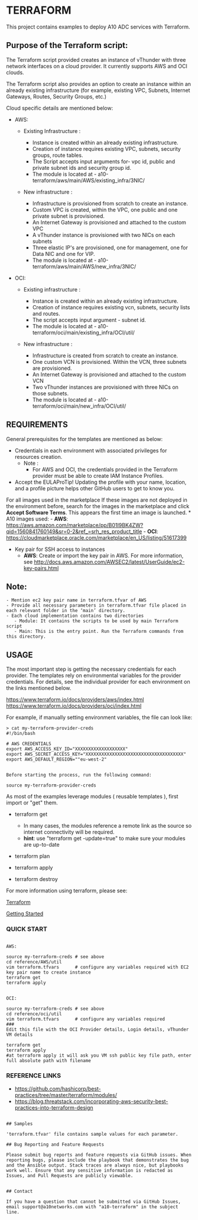 # TERRAFORM

This project contains examples to deploy A10 ADC services with Terraform.

## Purpose of the Terraform script:
The Terraform script provided creates an instance of vThunder with three network interfaces on a cloud provider.
It currently supports AWS and OCI clouds.

The Terraform script also provides an option to create an instance within an already existing infrastructure (for example, existing VPC, Subnets, Internet Gateways, Routes, Security Groups, etc.)

Cloud specific details are mentioned below:

 - AWS:
    - Existing Infrastructure :
       * Instance is created within an already existing infrastructure.
       * Creation of instance requires existing VPC, subnets, security groups, route tables.
       * The Script accepts input arguments for- vpc id, public and private subnet ids and security group id.
       * The module is located at - a10-terraform/aws/main/AWS/existing_infra/3NIC/


   - New infrastructure :
     * Infrastructure is provisioned from scratch to create an instance.
     * Custom VPC is created, within the VPC, one public and one private subnet is provisioned.
     * An Internet Gateway is provisioned and attached to the custom VPC
     * A vThunder instance is provisioned with two NICs on each subnets
     * Three elastic IP's are provisioned, one for management, one for Data NIC and one for VIP.
     * The module is located at - a10-terraform/aws/main/AWS/new_infra/3NIC/

 - OCI:
    - Existing infrastructure :
       * Instance is created within an already existing infrastructure.
       * Creation of instance requires existing vcn, subnets, security lists and routes.
       * The script accepts input argument - subnet id.
       * The module is located at - a10-terraform/oci/main/existing_infra/OCI/util/

    - New infrastructure :
       * Infrastructure is created from scratch to create an instance.
       * One custom VCN is provisioned. Within the VCN, three subnets are provisioned.
       * An Internet Gateway is provisioned and attached to the custom VCN
       * Two vThunder instances are provisioned with three NICs on those subnets.
       * The module is located at - a10-terraform/oci/main/new_infra/OCI/util/


## REQUIREMENTS

General prerequisites for the templates are mentioned as below:
 - Credentials in each environment with associated privileges for resources creation.
    * Note :
        * For AWS and OCI, the credentials provided in the Terraform provider must be able to create IAM Instance Profiles.
 - Accept the EULAProTip! Updating the profile with your name, location, and a profile picture helps other GitHub users to get to know you.

 For all images used in the marketplace
 If these images are not deployed in the environment before, search for the images in the marketplace and click **Accept Software Terms**.  This appears the first time an image is launched.
    * A10 images used:
            - **AWS**:
                 https://aws.amazon.com/marketplace/pp/B01I9BK4ZW?qid=1560841760149&sr=0-2&ref_=srh_res_product_title
            - **OCI**:
                 https://cloudmarketplace.oracle.com/marketplace/en_US/listing/51617399

 - Key pair for SSH access to instances
    - **AWS**: Create or import the key pair in AWS. For more information, see http://docs.aws.amazon.com/AWSEC2/latest/UserGuide/ec2-key-pairs.html

## Note:
    - Mention ec2 key pair name in terraform.tfvar of AWS
    - Provide all necessary parameters in terraform.tfvar file placed in each relevant folder in the ‘main’ directory.
    - Each cloud implementation contains two directories
	   - Module: It contains the scripts to be used by main Terraform script
	   - Main: This is the entry point. Run the Terraform commands from this directory.


## USAGE

The most important step is getting the necessary credentials for each provider. The templates rely on environmental variables for the provider credentials. For details, see the individual provider for each environment on the links mentioned below.

https://www.terraform.io/docs/providers/aws/index.html
https://www.terraform.io/docs/providers/oci/index.html

For example, if manually setting environment variables, the file can look like:


```
> cat my-terraform-provider-creds
#!/bin/bash

# AWS CREDENTIALS
export AWS_ACCESS_KEY_ID="XXXXXXXXXXXXXXXXXXX"
export AWS_SECRET_ACCESS_KEY="XXXXXXXXXXXXXXXXXXXXXXXXXXXXXXXXXXXXX"
export AWS_DEFAULT_REGION=""eu-west-2"


Before starting the process, run the following command:

source my-terraform-provider-creds
```

As most of the examples leverage modules ( reusable templates ), first import or "get" them.

- terraform get
  - In many cases, the modules reference a remote link as the source so internet connectivity will be required.
  - **hint**: use "terraform get -update=true" to make sure your modules are up-to-date

- terraform plan

- terraform apply

- terraform destroy


For more information using terraform, please see:

[Terraform](https://www.terraform.io/)

[Getting Started](https://www.terraform.io/intro/getting-started/install.html)


### QUICK START

```

AWS:

source my-terraform-creds # see above
cd reference/AWS/util
vim terraform.tfvars      # configure any variables required with EC2 key pair name to create instance
terraform get
terraform apply


OCI:

source my-terraform-creds # see above
cd reference/oci/util
vim terraform.tfvars      # configure any variables required
###
Edit this file with the OCI Provider details, Login details, vThunder VM details

terraform get
terraform apply
#at terraform apply it will ask you VM ssh public key file path, enter full absolute path with filename

```

### REFERENCE LINKS

 - https://github.com/hashicorp/best-practices/tree/master/terraform/modules/
 - https://blog.threatstack.com/incorporating-aws-security-best-practices-into-terraform-design

```

## Samples

'terraform.tfvar' file contains sample values for each parameter.

## Bug Reporting and Feature Requests

Please submit bug reports and feature requests via GitHub issues. When reporting bugs, please include the playbook that demonstrates the bug and the Ansible output. Stack traces are always nice, but playbooks work well. Ensure that any sensitive information is redacted as Issues, and Pull Requests are publicly viewable.


## Contact

If you have a question that cannot be submitted via GitHub Issues, email support@a10networks.com with "a10-terraform" in the subject line.
